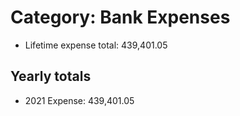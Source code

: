 # Category: Bank Expenses
- Lifetime expense total: 439,401.05

## Yearly totals
- 2021 Expense: 439,401.05
